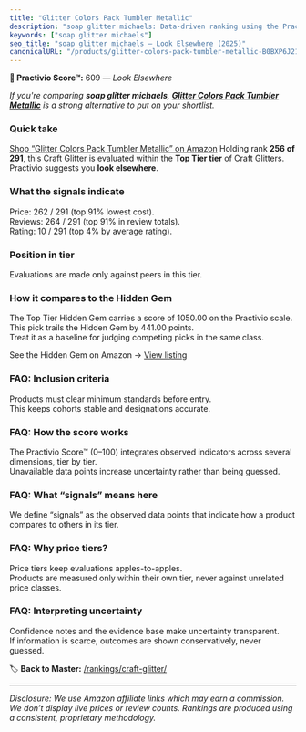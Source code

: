 ```yaml
---
title: "Glitter Colors Pack Tumbler Metallic"
description: "soap glitter michaels: Data-driven ranking using the Practivio Score™. Positioned by quality, value, demand, findability, momentum."
keywords: ["soap glitter michaels"]
seo_title: "soap glitter michaels — Look Elsewhere (2025)"
canonicalURL: "/products/glitter-colors-pack-tumbler-metallic-B0BXP6J215/"
---
```


**🚫 Practivio Score™:** 609 — _Look Elsewhere_


*If you're comparing **soap glitter michaels**, **[Glitter Colors Pack Tumbler Metallic](https://www.amazon.com/dp/B0BXP6J215?tag=practivio-20)** is a strong alternative to put on your shortlist.*
### Quick take
[Shop “Glitter Colors Pack Tumbler Metallic” on Amazon](https://www.amazon.com/dp/B0BXP6J215?tag=practivio-20)
Holding rank **256 of 291**, this Craft Glitter is evaluated within the **Top Tier tier** of Craft Glitters.  
Practivio suggests you **look elsewhere**.

### What the signals indicate
Price: 262 / 291 (top 91% lowest cost).  
Reviews: 264 / 291 (top 91% in review totals).  
Rating: 10 / 291 (top 4% by average rating).  

### Position in tier
Evaluations are made only against peers in this tier.

### How it compares to the Hidden Gem
The Top Tier Hidden Gem carries a score of 1050.00 on the Practivio scale.  
This pick trails the Hidden Gem by 441.00 points.  
Treat it as a baseline for judging competing picks in the same class.  

See the Hidden Gem on Amazon → [View listing](https://www.amazon.com/dp/B073PXWWJG?tag=practivio-20)

### FAQ: Inclusion criteria
Products must clear minimum standards before entry.  
This keeps cohorts stable and designations accurate.

### FAQ: How the score works
The Practivio Score™ (0–100) integrates observed indicators across several dimensions, tier by tier.  
Unavailable data points increase uncertainty rather than being guessed.

### FAQ: What “signals” means here
We define “signals” as the observed data points that indicate how a product compares to others in its tier.

### FAQ: Why price tiers?
Price tiers keep evaluations apples-to-apples.  
Products are measured only within their own tier, never against unrelated price classes.

### FAQ: Interpreting uncertainty
Confidence notes and the evidence base make uncertainty transparent.  
If information is scarce, outcomes are shown conservatively, never guessed.


🏷️ **Back to Master:** [/rankings/craft-glitter/](/rankings/craft-glitter/)

---
_Disclosure: We use Amazon affiliate links which may earn a commission. We don’t display live prices or review counts. Rankings are produced using a consistent, proprietary methodology._
